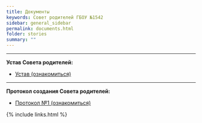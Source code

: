 ```yaml
---
title: Документы
keywords: Совет родителей ГБОУ №1542
sidebar: general_sidebar
permalink: documents.html
folder: stories
summary: ""
---
```


<!-- <p><img src="{{ "images/gym1542.jpeg" }}" alt="ГБОУ Школа №1542"/></p> <img src="{{ "images/01_protokol.jpeg" }}" alt="Протокол №1, страница 1"/> -->

***

**Устав Совета родителей:**

- [Устав (ознакомиться)](images/ustav.pdf)

***

**Протокол создания Совета родителей:**

- [Протокол №1 (ознакомиться)](images/protokol_new.pdf) 




{% include links.html %}
